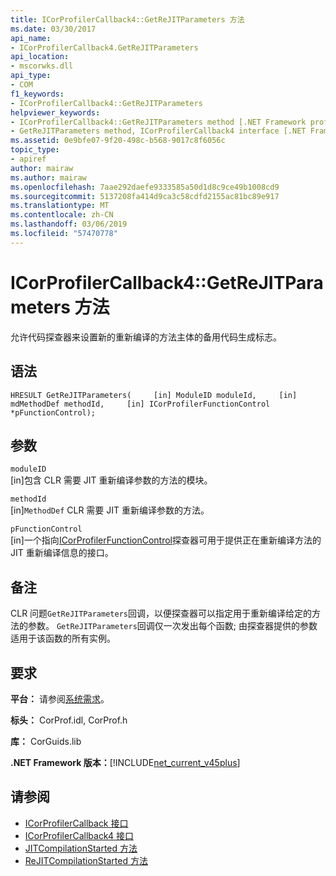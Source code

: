 ```yaml
---
title: ICorProfilerCallback4::GetReJITParameters 方法
ms.date: 03/30/2017
api_name:
- ICorProfilerCallback4.GetReJITParameters
api_location:
- mscorwks.dll
api_type:
- COM
f1_keywords:
- ICorProfilerCallback4::GetReJITParameters
helpviewer_keywords:
- ICorProfilerCallback4::GetReJITParameters method [.NET Framework profiling]
- GetReJITParameters method, ICorProfilerCallback4 interface [.NET Framework profiling]
ms.assetid: 0e9bfe07-9f20-498c-b568-9017c8f6056c
topic_type:
- apiref
author: mairaw
ms.author: mairaw
ms.openlocfilehash: 7aae292daefe9333585a50d1d8c9ce49b1008cd9
ms.sourcegitcommit: 5137208fa414d9ca3c58cdfd2155ac81bc89e917
ms.translationtype: MT
ms.contentlocale: zh-CN
ms.lasthandoff: 03/06/2019
ms.locfileid: "57470778"
---
```

# <a name="icorprofilercallback4getrejitparameters-method"></a>ICorProfilerCallback4::GetReJITParameters 方法
允许代码探查器来设置新的重新编译的方法主体的备用代码生成标志。  
  
## <a name="syntax"></a>语法  
  
```  
HRESULT GetReJITParameters(     [in] ModuleID moduleId,     [in] mdMethodDef methodId,     [in] ICorProfilerFunctionControl *pFunctionControl);  
```  
  
## <a name="parameters"></a>参数  
 `moduleID`  
 [in]包含 CLR 需要 JIT 重新编译参数的方法的模块。  
  
 `methodId`  
 [in]`MethodDef` CLR 需要 JIT 重新编译参数的方法。  
  
 `pFunctionControl`  
 [in]一个指向[ICorProfilerFunctionControl](../../../../docs/framework/unmanaged-api/profiling/icorprofilerfunctioncontrol-interface.md)探查器可用于提供正在重新编译方法的 JIT 重新编译信息的接口。  
  
## <a name="remarks"></a>备注  
 CLR 问题`GetReJITParameters`回调，以便探查器可以指定用于重新编译给定的方法的参数。 `GetReJITParameters`回调仅一次发出每个函数; 由探查器提供的参数适用于该函数的所有实例。  
  
## <a name="requirements"></a>要求  
 **平台：** 请参阅[系统需求](../../../../docs/framework/get-started/system-requirements.md)。  
  
 **标头：** CorProf.idl, CorProf.h  
  
 **库：** CorGuids.lib  
  
 **.NET Framework 版本：**[!INCLUDE[net_current_v45plus](../../../../includes/net-current-v45plus-md.md)]  
  
## <a name="see-also"></a>请参阅
- [ICorProfilerCallback 接口](../../../../docs/framework/unmanaged-api/profiling/icorprofilercallback-interface.md)
- [ICorProfilerCallback4 接口](../../../../docs/framework/unmanaged-api/profiling/icorprofilercallback4-interface.md)
- [JITCompilationStarted 方法](../../../../docs/framework/unmanaged-api/profiling/icorprofilercallback-jitcompilationstarted-method.md)
- [ReJITCompilationStarted 方法](../../../../docs/framework/unmanaged-api/profiling/icorprofilercallback4-rejitcompilationstarted-method.md)
